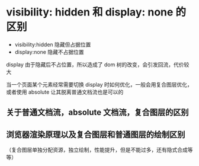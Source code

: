 # visibility: hidden 和 display: none 的区别

- visibility:hidden 隐藏但占据位置
- display:none 隐藏不占据位置

display 由于隐藏后不占位置，所以造成了 dom 树的改变，会引发回流，代价较大

当一个页面某个元素经常需要切换 display 时如何优化，一般会用复合图层优化，或者使用 absolute 让其脱离普通文档流也是可以的

## 关于普通文档流，absolute 文档流，复合图层的区别

## 浏览器渲染原理以及复合图层和普通图层的绘制区别

（复合图层单独分配资源，独立绘制，性能提升，但是不能过多，还有隐式合成等等）
